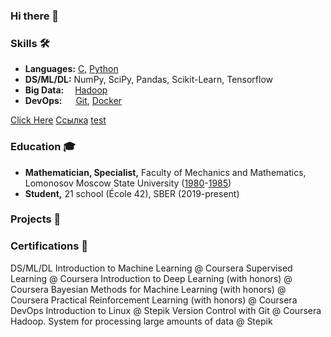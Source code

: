 ### Hi there 👋
### Skills 🛠️
- **Languages:** [C](https://user-images.githubusercontent.com/50623941/135349015-b3809664-fa24-4062-a7c8-b3dec73fccee.png), [Python](https://stepik.org/cert/309497)
- **DS/ML/DL:**   NumPy, SciPy, Pandas, Scikit-Learn, Tensorflow
- **Big Data:**  [Hadoop](https://stepik.org/cert/901016)
- **DevOps:**    [Git](https://www.coursera.org/account/accomplishments/certificate/TMHPP3PY5SLF), [Docker](https://user-images.githubusercontent.com/50623941/135348519-b90f38b7-2834-48e8-bbc4-5a46b11ac7e7.png)

<a href="http://google.com" onclick="window.open('http://yahoo.com','','width=700,height=700'); window.open('http://yandex.ru','','width=700,height=500'); ...// add more">Click Here</a>
<a href="http://google.com" target="_blank" onclick="location.href='http://yahoo.com'">Ссылка</a>
[test](https://user-images.githubusercontent.com/50623941/135348519-b90f38b7-2834-48e8-bbc4-5a46b11ac7e7.png)

### Education 🎓
- **Mathematician, Specialist,** Faculty of Mechanics and Mathematics, Lomonosov Moscow State University ([1980](https://user-images.githubusercontent.com/50623941/135349471-21a9c286-aa5c-4eae-bf2c-903ea467eafb.png)-[1985](https://user-images.githubusercontent.com/50623941/135349471-21a9c286-aa5c-4eae-bf2c-903ea467eafb.png))
- **Student,** 21 school (École 42), SBER (2019-present)


### Projects 🐾

### Certifications 📜
DS/ML/DL
Introduction to Machine Learning @ Coursera
Supervised Learning @ Coursera
Introduction to Deep Learning (with honors) @ Coursera
Bayesian Methods for Machine Learning (with honors) @ Coursera
Practical Reinforcement Learning (with honors) @ Coursera
DevOps
Introduction to Linux @ Stepik
Version Control with Git @ Coursera
Hadoop. System for processing large amounts of data @ Stepik

<!--
**dbadeev/dbadeev** is a ✨ _special_ ✨ repository because its `README.md` (this file) appears on your GitHub profile.

Here are some ideas to get you started:

- 🔭 I’m currently working on ...
- 🌱 I’m currently learning ...
- 👯 I’m looking to collaborate on ...
- 🤔 I’m looking for help with ...
- 💬 Ask me about ...
- 📫 How to reach me: ...
- 😄 Pronouns: ...
- ⚡ Fun fact: ...
-->

